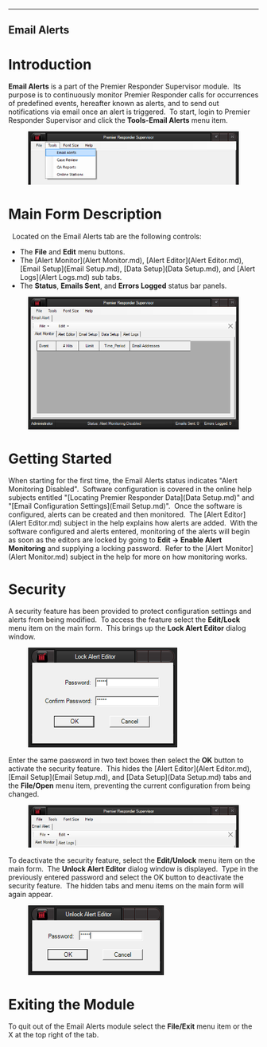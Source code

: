   ------------------
  **Email Alerts**
  ------------------

# Introduction

**Email Alerts** is a part of the Premier Responder Supervisor module. 
Its purpose is to continuously monitor Premier Responder calls for
occurrences of predefined events, hereafter known as alerts, and to send
out notifications via email once an alert is triggered.  To start, login
to Premier Responder Supervisor and click the **Tools-Email Alerts**
menu item.

<figure><img src=".gitbook/assets/Email Alert/image001.png" alt=""><figcaption></figcaption></figure>

# Main Form Description

  Located on the Email Alerts tab are the following controls:

-   The **File** and **Edit** menu buttons.
-   The [Alert Monitor](Alert Monitor.md), [Alert
    Editor](Alert Editor.md), [Email Setup](Email Setup.md), [Data
    Setup](Data Setup.md), and [Alert Logs](Alert Logs.md) sub
    tabs.
-   The **Status**, **Emails Sent**, and **Errors Logged** status bar
    panels.

<figure><img src=".gitbook/assets/Email Alert/image002.png" alt=""><figcaption></figcaption></figure>

# Getting Started

When starting for the first time, the Email Alerts status indicates
\"Alert Monitoring Disabled\".  Software configuration is covered in the
online help subjects entitled \"[Locating Premier Responder
Data](Data Setup.md)\" and \"[Email Configuration
Settings](Email Setup.md)\".  Once the software is configured, alerts
can be created and then monitored.  The [Alert
Editor](Alert Editor.md) subject in the help explains how alerts are
added.  With the software configured and alerts entered, monitoring of
the alerts will begin as soon as the editors are locked by going to
**Edit -\> Enable Alert Monitoring** and supplying a locking password. 
Refer to the [Alert Monitor](Alert Monitor.md) subject in the help
for more on how monitoring works.

# Security

A security feature has been provided to protect configuration settings
and alerts from being modified.  To access the feature select the
**Edit/Lock** menu item on the main form.  This brings up the **Lock
Alert Editor** dialog window.

<figure><img src=".gitbook/assets/Email Alert/image003.png" alt=""><figcaption></figcaption></figure>

Enter the same password in two text boxes then select the **OK** button
to activate the security feature.  This hides the [Alert
Editor](Alert Editor.md), [Email Setup](Email Setup.md), and [Data
Setup](Data Setup.md) tabs and the **File/Open** menu item,
preventing the current configuration from being changed.

<figure><img src=".gitbook/assets/Email Alert/image004.png" alt=""><figcaption></figcaption></figure>

To deactivate the security feature, select the **Edit/Unlock** menu item
on the main form.  The **Unlock Alert Editor** dialog window is
displayed.  Type in the previously entered password and select the OK
button to deactivate the security feature.  The hidden tabs and menu
items on the main form will again appear.

<figure><img src=".gitbook/assets/Email Alert/image005.png" alt=""><figcaption></figcaption></figure>

# Exiting the Module

To quit out of the Email Alerts module select the **File/Exit** menu
item or the X at the top right of the tab.
